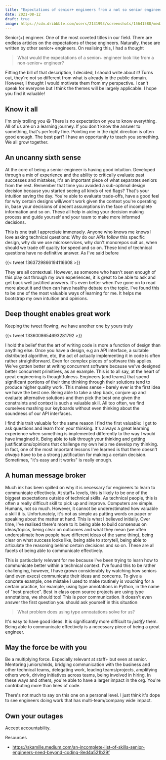 ```yaml
---
title: "Expectations of senior+ engineers from a not so senior engineer"
date: 2021-08-12
draft: true
image: https://cdn.dribbble.com/users/2131993/screenshots/15641588/media/0ced4fa58f04d8c855c082d8c8738eb1.png?compress=1&resize=400x300
---
```


Senior(+) engineer. One of the most coveted titles in our field. There are endless articles on the
expectations of these engineers. Naturally, these are written by other senior+ engineers. On realising
this, I had a thought

> What would the expectations of a senior+ engineer look like from a non-senior+ engineer?

Fitting the bill of that description, I decided, I should write about it! Turns out, they're not so
different from what is already in the public domain. However, I thought I would motivate them from my
perspective. I can't speak for everyone but I think the themes will be largely applicable. I hope you
find it valuable!

## Know it all

I'm only trolling you 😆 There is no expectation on you to know everything. All of us are on a learning
journey. If you don't know the answer to something, that's perfectly fine. Pointing me in the right direction
is often good enough. The best part? I have an opportunity to teach you something. We all grow together.

## An uncanny sixth sense

At the core of being a senior engineer is having good intuition. Developed through a mix of experience
and the ability to critically evaluate past successes and mistakes, it's an important piece of what separates
seniors from the rest. Remember that time you avoided a sub-optimal design decision because you started
seeing all kinds of red flags? That's your intuition saving the day. You're able to evaluate trade-offs,
have a good feel for why certain designs will/won't work given the context you're operating in, base
your decisions of decent assumptions in the face of incomplete information and so on. These all help
in aiding your decision making process and guide yourself and your team to make more informed decisions.

This is one trait I appreciate immensely. Anyone who knows me knows I love asking technical questions:
Why do our APIs follow this specific design, why do we use microservices, why don't monorepos suit us,
when should we trade off quality for speed and so on. These kind of technical questions have no definitive
answer. As I've said before

{{< tweet 1363729866194116608 >}}

They are all contextual. However, as someone who hasn't seen enough of this play out through my own
experiences, it is great to be able to ask and get back well justified answers. It's even better when
I've gone on to read more about it and then can have healthy debate on the topic. I've found this to
be one of the most valuable ways of learning for me. It helps me bootstrap my own intuition and opinions.

## Deep thought enables great work

Keeping the tweet flowing, we have another one by yours truly

{{< tweet 1336008654693281792 >}}

I hold the belief that the art of writing code is more a function of design than anything else. Once
you have a design, e.g an API interface, a suitable distributed algorithm, etc, the act of actually
implementing it in code is often rather straightforward. Even for complex pieces of software this
applies. We've gotten better at writing concurrent software because we've designed better concurrent
primitives, as an example. This is to all say, at the heart of great engineering is thoughtfulness.
Engineers (and teams) that spend significant portions of their time thinking through their solutions
tend to produce higher quality work. This makes sense - barely ever is the first idea we have the best
one. Being able to take a step back, conjure up and evaluate alternative solutions and then pick the
best one given the constraints and context is such a valuable skill. All too often, we find ourselves
mashing our keyboards without even thinking about the soundness of our API interfaces.

I find this trait valuable for the same reason I find the first valuable: I get to ask questions and
learn from your thinking. It's always a great learning experience when something is implemented
differently to the way I would have imagined it. Being able to talk through your thinking and getting
justifications/opinions that challenge my own help me develop my thinking. In fact, one of the most
important lessons I've learned is that there doesn't *always* have to be a strong justification for
making a certain decision. Sometimes, "it's easy and it works" is really enough.

## A human message broker

Much ink has been spilled on why it is necessary for engineers to learn to communicate effectively. At
staff+ levels, this is likely to be one of the biggest expectations outside of technical skills. As
technical people, this is often a really difficult skill to pick up and improve. Computers are simple.
Humans, not so much. However, it cannot be underestimated how valuable a skill it is. Unfortunately,
it's not as simple as putting words on paper or speaking about the matter at hand. This is what I
believed initially. Over time, I've realised there's more to it: being able to build consensus on
ideas/topics, being clear on outcomes and what they mean (we often underestimate how people have different
ideas of the same thing), being clear on what success looks like, being able to storytell, being able
to articulate the reasoning behind certain decisions and so on. These are all facets of being able to
communicate effectively.

This is partiuclarly relevant for me because I've been trying to learn how to communicate better within
a technical context. I've found this to be rather challenging, however, I have grown considerably by
watching how seniors (and even execs) communicate their ideas and concerns. To give a concrete example,
one mistake I used to make routinely is vouching for a certain practice, for example, using type annotations
in Python, in the name of "best practice". Best in class open source projects are using type annotations,
we should too! This is *poor* communication. It doesn't even answer the first question you should ask
yourself in this situation

> What problem does using type annoatations solve for us?

It's easy to have good ideas. It is significantly more difficult to *justify* them. Being able to communicate
effectively is a necessary piece of being a great engineer.

## May the force be with you

Be a multiplying force. Especially relevant at staff+ but even at senior. Mentoring juniors/mids, bridging
communication with the business and other technical teams, delegating work, leading teams/projects,
amplifying others work, driving initiatives across teams, being involved in hiring. In these ways and
others, you're able to have a larger impact in the org. You're contributing more than lines of code.

There's not much to say on this one on a personal level. I just think it's dope to see engineers doing
work that has multi-team/company wide impact.

## Own your outages

Accept accountability.


Resources
* https://skamille.medium.com/an-incomplete-list-of-skills-senior-engineers-need-beyond-coding-8ed4a521b29f